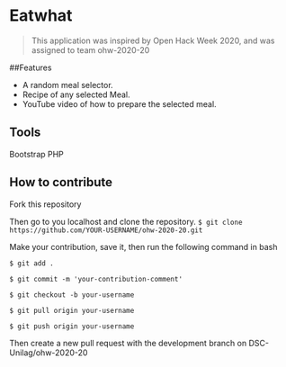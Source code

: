 # Eatwhat

>This application  was inspired by Open Hack Week 2020, and was assigned to team ohw-2020-20

##Features
* A random meal selector.
* Recipe of any selected Meal. 
* YouTube video of how to prepare the selected meal. 

## Tools
Bootstrap 
PHP


## How to contribute
Fork this repository 

Then go to you localhost and clone the repository. 
`$ git clone https://github.com/YOUR-USERNAME/ohw-2020-20.git`

Make your contribution, save it, then run the following  command in bash

`$ git add .`

`$ git commit -m 'your-contribution-comment'`

`$ git checkout -b your-username`

`$ git pull origin your-username`

`$ git push origin your-username`

Then create a new pull request with the development branch on DSC-Unilag/ohw-2020-20

